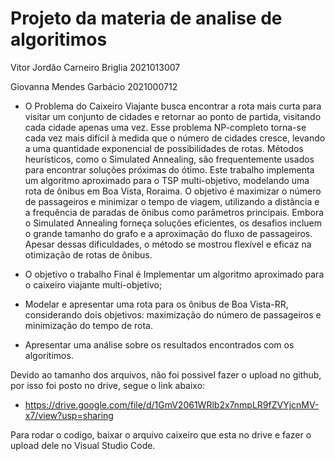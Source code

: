 # Projeto da materia de analise de algoritimos
Vitor Jordão Carneiro Briglia 2021013007

Giovanna Mendes Garbácio 2021000712
- O Problema do Caixeiro Viajante busca encontrar a rota mais curta para visitar um conjunto de cidades e retornar ao ponto de partida, visitando cada cidade apenas uma vez. Esse problema NP-completo torna-se cada vez mais difícil à medida que o número de cidades cresce, levando a uma quantidade exponencial de possibilidades de rotas. Métodos heurísticos, como o Simulated Annealing, são frequentemente usados para encontrar soluções próximas do ótimo. Este trabalho implementa um algoritmo aproximado para o TSP multi-objetivo, modelando uma rota de ônibus em Boa Vista, Roraima. O objetivo é maximizar o número de passageiros e minimizar o tempo de viagem, utilizando a distância e a frequência de paradas de ônibus como parâmetros principais. Embora o Simulated Annealing forneça soluções eficientes, os desafios incluem o grande tamanho do grafo e a aproximação do fluxo de passageiros. Apesar dessas dificuldades, o método se mostrou flexível e eficaz na otimização de rotas de ônibus.

- O objetivo o trabalho Final é Implementar um algoritmo aproximado para o caixeiro viajante multi-objetivo;
- Modelar e apresentar uma rota para os ônibus de Boa Vista-RR, considerando dois objetivos:
  maximização do número de passageiros e minimização do tempo de rota.
- Apresentar uma análise sobre os resultados encontrados com os algoritimos.

Devido ao tamanho dos arquivos, não foi possivel fazer o upload no github, por isso foi posto no drive, segue o link abaixo:
- https://drive.google.com/file/d/1GmV2061WRlb2x7nmpLR9fZVYjcnMV-x7/view?usp=sharing

Para rodar o codigo, baixar o arquivo caixeiro que esta no drive e fazer o upload dele no Visual Studio Code.
